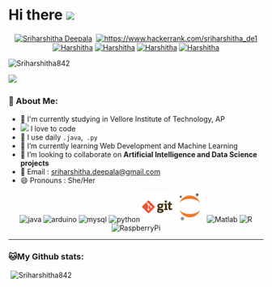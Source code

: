 # Hi there <img src="https://github.com/TheDudeThatCode/TheDudeThatCode/blob/master/Assets/Hi.gif" width="29px">
<p align="center">
<a href="https://www.linkedin.com/in/sriharshitha-deepala-4111b91b4/" target="blank"><img align="center" src="https://cdn.jsdelivr.net/npm/simple-icons@3.0.1/icons/linkedin.svg" alt="Sriharshitha Deepala" height="40" width="40" /></a>&nbsp;
<a href="https://www.hackerrank.com/sriharshitha_de1" target="blank"><img align="center" src="https://cdn.jsdelivr.net/npm/simple-icons@3.0.1/icons/hackerrank.svg" alt="https://www.hackerrank.com/sriharshitha_de1" height="40" width="40" /></a>
<a href="https://www.kaggle.com/sriharshithadeepala" target="blank"><img align="center" src="https://cdn.jsdelivr.net/npm/simple-icons@3.0.1/icons/kaggle.svg" alt="Harshitha" height="40" width="40" /></a>
<a href="https://www.codechef.com/users/sriharshitha12" target="blank"><img align="center" src="https://icons-for-free.com/iconfiles/png/512/codechef-1324440139527402917.png" alt="Harshitha" height="40" width="40" /></a>
<a href="https://www.hackerearth.com/@sriharshitha.deepala" target="blank"><img align="center" src="https://icons-for-free.com/iconfiles/png/512/hackerearth-1324440171516683058.png" alt="Harshitha" height="40" width="40" /></a>
<a href="https://twitter.com/Harshitha6174?s=08" target="blank"><img align="center" src="https://icons-for-free.com/iconfiles/png/512/twitter+icon-1320183239913758690.png" alt="Harshitha" height="50" width="50" /></a>
</p>

<p align="left"> <img src="https://komarev.com/ghpvc/?username=Sriharshitha842&label=Profile%20views&color=0e75b6&style=flat" alt="Sriharshitha842" /> </p>

![](https://camo.githubusercontent.com/992babdffd8c74a1502de375fbdf7e4d54773242/68747470733a2f2f6d656469612e67697068792e636f6d2f6d656469612f53576f536b4e36447854737a71494b4571762f67697068792e676966)

### 🤵 About Me:
- 🏦 I'm currently studying in Vellore Institute of Technology, AP 
- <img src="https://media.giphy.com/media/WUlplcMpOCEmTGBtBW/giphy.gif" width="30"> I love to code
- 🤔 I use daily ```.java```,``` .py```
- 🌱 I’m currently learning Web Development and Machine Learning
- 💫 I’m looking to collaborate on **Artificial Intelligence and Data Science projects**
- 📧 Email : sriharshitha.deepala@gmail.com
- 😄 Pronouns : She/Her

<p align="center">
<img src="https://www.vectorlogo.zone/logos/java/java-vertical.svg" alt="java" width="60" height="70"/> 
 
<img src="https://cdn.worldvectorlogo.com/logos/arduino-1.svg" alt="arduino" width="60" height="60"/>
  
<img src="https://www.vectorlogo.zone/logos/mysql/mysql-icon.svg" alt="mysql" width="60" height="60"/> 
  
<img src="https://www.vectorlogo.zone/logos/python/python-icon.svg" alt="python" width="60" height="60"/>
  
<img src="https://raw.githubusercontent.com/github/explore/80688e429a7d4ef2fca1e82350fe8e3517d3494d/topics/git/git.png" alt="GIT" width="60" height="60"/> 
  
<img src="https://raw.githubusercontent.com/github/explore/80688e429a7d4ef2fca1e82350fe8e3517d3494d/topics/jupyter-notebook/jupyter-notebook.png" alt="IPYNB" width="60" height="60"/> 

<img src="https://uk.mathworks.com/company/newsletters/articles/the-mathworks-logo-is-an-eigenfunction-of-the-wave-equation/_jcr_content/mainParsys/image_2.adapt.480.medium.gif/1469941373397.gif" alt="Matlab" width=60 height = 60>
  
<img src = "https://www.vectorlogo.zone/logos/r-project/r-project-icon.svg" alt = "R" width = 60 height = 60>

<img src = "https://www.vectorlogo.zone/logos/raspberrypi/raspberrypi-icon.svg" alt = "RaspberryPi" width = 60 height = 60>
</p>

---
### 🐱My Github stats:

<p>&nbsp;<img align="center" src="https://github-readme-stats.vercel.app/api?username=Sriharshitha842&show_icons=true&theme=radical" alt="Sriharshitha842"/></p>
